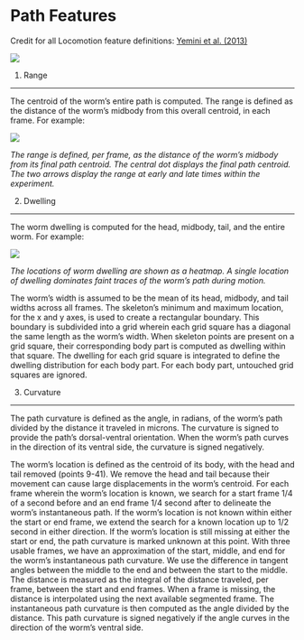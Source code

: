Path Features
=============

Credit for all Locomotion feature definitions: [Yemini et al.
(2013)](http://www.nature.com/nmeth/journal/v10/n9/extref/nmeth.2560-S1.pdf)

![](Path%20Figure.gif)

1. Range
--------

The centroid of the worm’s entire path is computed. The range is defined
as the distance of the worm’s midbody from this overall centroid, in
each frame. For example:

![](fig%204%20h%20-%20range.gif)

*The range is defined, per frame, as the distance of the worm’s midbody
from its final path centroid. The central dot displays the final path
centroid. The two arrows display the range at early and late times
within the experiment.*

2. Dwelling
-----------

The worm dwelling is computed for the head, midbody, tail, and the
entire worm. For example:

![](fig%204%20i%20-%20dwelling.gif)

*The locations of worm dwelling are shown as a heatmap. A single
location of dwelling dominates faint traces of the worm’s path during
motion.*

The worm’s width is assumed to be the mean of its head, midbody, and
tail widths across all frames. The skeleton’s minimum and maximum
location, for the x and y axes, is used to create a rectangular
boundary. This boundary is subdivided into a grid wherein each grid
square has a diagonal the same length as the worm’s width. When skeleton
points are present on a grid square, their corresponding body part is
computed as dwelling within that square. The dwelling for each grid
square is integrated to define the dwelling distribution for each body
part. For each body part, untouched grid squares are ignored.

3. Curvature
------------

The path curvature is defined as the angle, in radians, of the worm’s
path divided by the distance it traveled in microns. The curvature is
signed to provide the path’s dorsal-ventral orientation. When the worm’s
path curves in the direction of its ventral side, the curvature is
signed negatively.

The worm’s location is defined as the centroid of its body, with the
head and tail removed (points 9-41). We remove the head and tail because
their movement can cause large displacements in the worm’s centroid. For
each frame wherein the worm’s location is known, we search for a start
frame 1/4 of a second before and an end frame 1/4 second after to
delineate the worm’s instantaneous path. If the worm’s location is not
known within either the start or end frame, we extend the search for a
known location up to 1/2 second in either direction. If the worm’s
location is still missing at either the start or end, the path curvature
is marked unknown at this point. With three usable frames, we have an
approximation of the start, middle, and end for the worm’s instantaneous
path curvature. We use the difference in tangent angles between the
middle to the end and between the start to the middle. The distance is
measured as the integral of the distance traveled, per frame, between
the start and end frames. When a frame is missing, the distance is
interpolated using the next available segmented frame. The instantaneous
path curvature is then computed as the angle divided by the distance.
This path curvature is signed negatively if the angle curves in the
direction of the worm’s ventral side.
